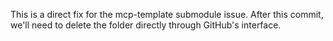 This is a direct fix for the mcp-template submodule issue. After this commit, we'll need to delete the folder directly through GitHub's interface.
